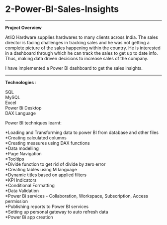 # 2-Power-BI-Sales-Insights
_________________________________________________________________________________________________________________________________________________________________
**Project Overview**

AtliQ Hardware supplies hardwares to many clients across India. The sales director is facing challenges in tracking sales and he was not getting a complete picture of the sales happening within the country. He is interested in a dashboard through which he can track the sales to get up to date info. Thus, making data driven decisions to increase sales of the company.

I have implemented a Power BI dashboard to get the sales insights.
____________________________________________________________________________________________________________________________________________
**Technologies** :

SQL  
MySQL  
Excel  
Power Bi Desktop  
DAX Language  

Power BI techniques learnt:

*Loading and Transforming data to power BI from database and other files  
*Creating calculated columns  
*Creating measures using DAX functions  
*Data modelling  
*Page Navigation  
*Tooltips  
*Divide function to get rid of divide by zero error  
*Creating tables using M language  
*Dynamic titles based on applied filters  
*KPI Indicators  
*Conditional Formatting  
*Data Validation  
*Power Bi services - Collaboration, Workspace, Subscription, Access permission  
*Publishing reports to Power BI services  
*Setting up personal gateway to auto refresh data  
*Power Bi app creation  
